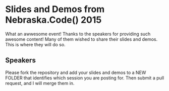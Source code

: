# Slides and Demos from Nebraska.Code() 2015

What an awwesome event!  Thanks to the speakers for providing such awesome content!  Many of them wished to share their slides and demos.  This is where they will do so.

## Speakers

Please fork the repository and add your slides and demos to a NEW FOLDER that identifies which session you are posting for.  Then submit a pull request, and I will merge them in.
